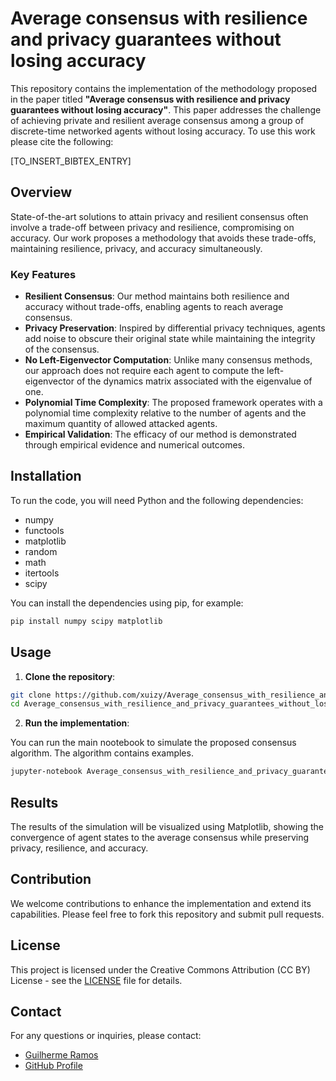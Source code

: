 # Average consensus with resilience and privacy guarantees without losing accuracy

This repository contains the implementation of the methodology proposed in the paper titled **"Average consensus with resilience and privacy guarantees without losing accuracy"**. This paper addresses the challenge of achieving private and resilient average consensus among a group of discrete-time networked agents without losing accuracy. To use this work please cite the following:

[TO_INSERT_BIBTEX_ENTRY]

## Overview

State-of-the-art solutions to attain privacy and resilient consensus often involve a trade-off between privacy and resilience, compromising on accuracy. Our work proposes a methodology that avoids these trade-offs, maintaining resilience, privacy, and accuracy simultaneously.

### Key Features

- **Resilient Consensus**: Our method maintains both resilience and accuracy without trade-offs, enabling agents to reach average consensus.
- **Privacy Preservation**: Inspired by differential privacy techniques, agents add noise to obscure their original state while maintaining the integrity of the consensus.
- **No Left-Eigenvector Computation**: Unlike many consensus methods, our approach does not require each agent to compute the left-eigenvector of the dynamics matrix associated with the eigenvalue of one.
- **Polynomial Time Complexity**: The proposed framework operates with a polynomial time complexity relative to the number of agents and the maximum quantity of allowed attacked agents.
- **Empirical Validation**: The efficacy of our method is demonstrated through empirical evidence and numerical outcomes.

## Installation

To run the code, you will need Python and the following dependencies:

- numpy
- functools
- matplotlib
- random
- math
- itertools
- scipy

You can install the dependencies using pip, for example:

```sh
pip install numpy scipy matplotlib
```

## Usage

1. **Clone the repository**:

```sh
git clone https://github.com/xuizy/Average_consensus_with_resilience_and_privacy_guarantees_without_losing_accuracy/
cd Average_consensus_with_resilience_and_privacy_guarantees_without_losing_accuracy
```

2. **Run the implementation**:

You can run the main nootebook to simulate the proposed consensus algorithm. The algorithm contains examples.

```sh
jupyter-notebook Average_consensus_with_resilience_and_privacy_guarantees_without_losing_accuracy.ipynb
```


## Results

The results of the simulation will be visualized using Matplotlib, showing the convergence of agent states to the average consensus while preserving privacy, resilience, and accuracy.

## Contribution

We welcome contributions to enhance the implementation and extend its capabilities. Please feel free to fork this repository and submit pull requests.

## License

This project is licensed under the Creative Commons Attribution (CC BY) License - see the [LICENSE](LICENSE) file for details.

## Contact

For any questions or inquiries, please contact:

- [Guilherme Ramos](mailto:guilherme.ramos@tecnico.ulisboa.pt)
- [GitHub Profile](https://github.com/xuizy)
